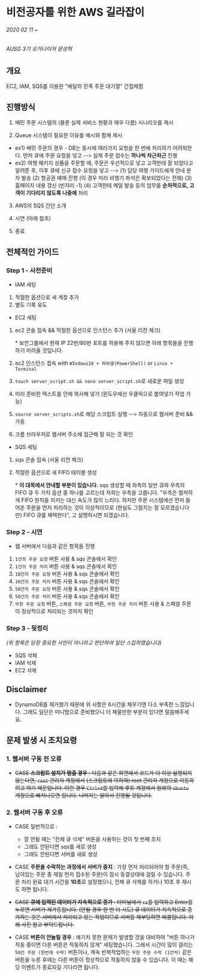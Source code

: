 # 비전공자를 위한 AWS 길라잡이

###### 2020 02 11 ~ 

###### AUSG 3기 오거나이저 문성혁



## 개요

EC2, IAM, SQS를 이용한 "배달의 민족 주문 대기열" 간접체험



## 진행방식

1. 배민 주문 시스템의 (물론 실제 서비스 현황과 매우 다름) 시나리오를 제시

2. Queue 시스템이 필요한 이유를 예시와 함께 제시

- ex1) 배민 주문의 경우 - DB는 동시에 여러가지 요청을 한 번에 처리하기 어려워한다. 먼저 큐에 주문 요청을 넣고 --> 실제 주문 접수는 **하나씩 차근차근** 진행
- ex2) 여행 패키지 상품을 주문할 때, 주문은 우선적으로 넣고 고객한테 잘 되었다고 알려준 후, 이후 큐에 신규 접수 요청을 넣고 --> (1) 담당 여행 가이드에게 안내 문자 발송 (2) 항공권 예매 진행 (이 경우 미리 비행기 좌석은 확보되었다는 전제) (3) 홈페이지 내용 갱신 (빈자리 -1) (4) 고객한테 메일 발송 등의 업무를 **순차적으로, 고객이 기다리지 않도록 나중에** 처리

3. AWS의 SQS 간단 소개
4. 시연 (아래 참조)

5. 종료



## 전체적인 가이드

### Step 1 - 사전준비

- IAM 세팅

1. 적절한 옵션으로 새 계정 추가
2. 별도 기록 유도



- EC2 세팅

1. ec2 콘솔 접속 && 적절한 옵션으로 인스턴스 추가 (서울 리전 체크)

   \* 보안그룹에서 현재 IP 22번/80번 포트를 허용해 주지 않으면 아래 항목들을 진행하기 어려울 것입니다.

2. ec2 인스턴스 접속 with `WIndows10 + 파워셀(PowerShell)` or `Linux + Terminal`

3. `touch server_script.sh && nano server_script.sh`로 새로운 파일 생성

4. 미리 준비한 텍스트를 안에 복사해 넣기 (윈도우에선 우클릭으로 붙여넣기 작업 가능)

5. `source server_scripts.sh`로 해당 스크립트 실행 --> 자동으로 웹서버 준비 && 가동

6. 크롬 브라우저로 웹서버 주소에 접근해 잘 되는 것 확인



- SQS 세팅

1. sqs 콘솔 접속 (서울 리전 체크)

2. 적절한 옵션으로 새 FIFO 테이블 생성

   \* **이 대목에서 안내할 부분이 있습니다.** sqs 생성할 때 좌측의 일반 큐와 우측의 FIFO 큐 두 가지 옵션 중 하나를 고르는데 저희는 우측을 고릅니다. "우측은 철저하게 FIFO 원칙을 지키는 대신 속도가 많이 느리다. 하지만 주문 시스템에선 먼저 들어온 주문을 먼저 처리하는 것이 이상적이므로 (현실도 그럴지는 잘 모르겠습니다만) FIFO 큐를 채택한다", 고 설명하시면 되겠습니다.

### Step 2 - 시연

- 웹 서버에서 다음과 같은 항목들 진행

1. `1건의 주문 요청` 버튼 사용 & sqs 콘솔에서 확인
2. `1건의 주문 처리` 버튼 사용 & sqs 콘솔에서 확인
3. `10건의 주문 요청` 버튼 사용 & sqs 콘솔에서 확인
4. `10건의 주문 처리` 버튼 사용 & sqs 콘솔에서 확인
5. `50건의 주문 요청` 버튼 사용 & sqs 콘솔에서 확인
6. `50건의 주문 처리` 버튼 사용 & sqs 콘솔에서 확인
7. `무한 주문 요청` 버튼, `스페셜 주문 요청` 버튼, `무한 주문 처리` 버튼 사용 & 스페셜 주문이 정상적으로 처리되는 것까지 확인



### Step 3 - 뒷정리

*(위 항목은 당장 중요한 사안이 아니라고 판단하여 일단 스킵하였습니다)*

- SQS 삭제
- IAM 삭제
- EC2 삭제





## Disclaimer

- DynamoDB를 제거했기 때문에 위 사항은 6시간을 채우기엔 다소 부족한 느낌입니다. 그래도 일단은 미니멈으로 준비했으니 더 채울만한 부분이 있다면 말씀해주세요.



## 문제 발생 시 조치요령

### 1. 웹서버 구동 전 오류

- ~~CASE **스크립트 설치가 멈출 경우** : 다음과 같은 화면에서 코드가 더 이상 실행되지 않는다면, `root` 관리자 계정에서 (스크립트에 의하여) root 관리자 계정으로 이동하려고 하기 때문입니다. 이런 경우 `Ctrl+d`를 입력해 루트 계정에서 원래의 `ubuntu` 계정으로 빠져나오면 됩니다. 나머지는 알아서 진행될 것입니다.~~



### 2. 웹서버 구동 후 오류

- CASE 일반적으로 : 
  - 잘 안될 때는 "전체 큐 삭제" 버튼을 사용하는 것이 첫 번째 조치
  - 그래도 안된다면 sqs를 새로 생성
  - 그래도 안된다면 서버를 새로 생성

- CASE **주문을 수락하는 과정에서 서버가 중지** : 가장 먼저 처리되어야 할 주문(즉, 남아있는 주문 중 제일 먼저 접수된 주문)이 잠시 동결상태에 걸릴 수 있습니다. 주문 처리 완료 대기 시간을 **10초**로 설정했으니, 전체 큐 삭제를 하거나 10초 후 재시도 하면 됩니다.

- ~~CASE **큐에 입력된 데이터가 지속적으로 증가** : 터미널에서 `rs`를 입력하고 Enter를 누르면 서버가 재가동됩니다. (안될 경우 한 번 더 시도) 큐 데이터가 지속적으로 증가하는 것은 서버에서 처리되고 있는 작업이므로 서버를 재부팅하면 해결됩니다. 아래 사진 참고 부탁드립니다.~~

- CASE **버튼이 안눌릴 경우** : 예기치 못한 문제가 발생할 것을 대비하여 "버튼 하나가 작동 중이면 다른 버튼은 작동하지 않게" 세팅했습니다. 그래서 시간이 많이 걸리는 `50건 주문 (한번에 수락)` 버튼이나, 계속 반복작업하는 `무한 주문 수락 (1건씩)` 같은 버튼을 누른 후에는 다른 버튼이 정상적으로 작동하지 않을 수 있습니다. 이 때는 해당 이벤트가 종료되길 기다리면 됩니다.
















